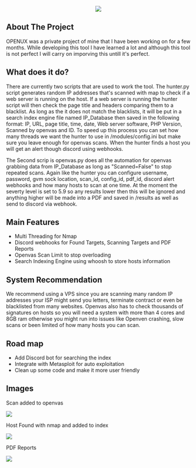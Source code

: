 <p align="center"> <img src="https://github.com/xSneaky/Openus/blob/abc418ca919e3d4d7337f4bcca8baddf9f3b9d6b/images/logo.gif"> </p>


## About The Project
OPENUX was a private project of mine that I have been working on for a few months. While developing this tool I have learned a lot and although this tool is not perfect I will carry on imporving this untill it's perfect. 

## What does it do?
There are currently two scripts that are used to work the tool. The hunter.py script generates random IP addresses that's scanned with map to check if a web server is running on the host. If a web server is running the hunter script will then check the page title and headers comparing them to a blacklist. As long as the it does not match the blacklists, it will be put in a search index engine file named IP_Database then saved in the following format:
IP, URL, page title, time, date, Web server software, PHP Version, Scanned by openvas and ID.
To speed up this process you can set how many threads we want the hunter to use in /modules/config.ini but make sure you leave enough for openvas scans. When the hunter finds a host you will get an alert though discord using webhooks.

The Second scrip is openvas.py does all the automation for openvas grabbing data from IP_Database as long as "Scanned=False" to stop repeated scans. Again like the hunter you can configure username, password, gvm sock location, scan_id, config_id, pdf_id, discord alert webhooks and how many hosts to scan at one time.
At the moment the severty level is set to 5.9 so any results lower then this will be ignored and anything higher will be made into a PDF and saved in /results as well as send to discord via webhook.


## Main Features
- Multi Threading for Nmap
- Discord webhooks for Found Targets, Scanning Targets and PDF Reports
- Openvas Scan Limit to stop overloading
- Search Indexing Engine using whoosh to store hosts information


## System Recommendation
We recommend using a VPS since you are scanning many random IP addresses your ISP might send you letters, terminate contract or even be blacklisted from many websites. Openvas also has to check thousands of signatures on hosts so you will need a system with more than 4 cores and 8GB ram otherwise you might run into issues like Openven crashing, slow scans or been limited of how many hosts you can scan.


## Road map
- Add Discord bot for searching the index
- Integrate with Metasploit for auto exploitation
- Clean up some code and make it more user friendly  
## Images
Scan added to openvas
<p align="left"> <img src="https://github.com/xSneaky/Openus/blob/0938f91b1a21771d5c9e89b3122fda8aefb26255/images/ScanAdded.png"> </p>

Host Found with nmap and added to index
<p align="left"> <img src="https://github.com/xSneaky/Openus/blob/6df8d51bc018c02ecb6328361f7a37c9354e3917/images/ScanFound.png"> </p>

PDF Reports
<p align="left"> <img src="https://github.com/xSneaky/Openus/blob/b19c3b3a0276edc23d03d33f9f8faa8172516953/images/PDF.png"> </p>

